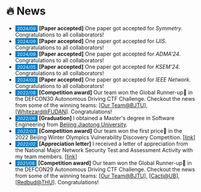 <span class='anchor' id='News'></span>

# 🔥 News

- <span style="font-size:12px;color:#FFFFFF;background-color:#007ec6;padding:1px 5px 1.5px 5px;">2024/09</span> **[Paper accepted]** One paper got accepted for *Symmetry*. Congratulations to all collaborators!
- <span style="font-size:12px;color:#FFFFFF;background-color:#007ec6;padding:1px 5px 1.5px 5px;">2024/09</span> **[Paper accepted]** One paper got accepted for *IJIS*. Congratulations to all collaborators!
- <span style="font-size:12px;color:#FFFFFF;background-color:#007ec6;padding:1px 5px 1.5px 5px;">2024/09</span> **[Paper accepted]** One paper got accepted for *ADMA'24*. Congratulations to all collaborators!
- <span style="font-size:12px;color:#FFFFFF;background-color:#007ec6;padding:1px 5px 1.5px 5px;">2024/05</span> **[Paper accepted]** One paper got accepted for *KSEM'24*. Congratulations to all collaborators!
- <span style="font-size:12px;color:#FFFFFF;background-color:#007ec6;padding:1px 5px 1.5px 5px;">2024/02</span> **[Paper accepted]** One paper got accepted for *IEEE Network*. Congratulations to all collaborators!
- <span style="font-size:12px;color:#FFFFFF;background-color:#007ec6;padding:1px 5px 1.5px 5px;">2022/08</span> **[Competition award]** Our team won the Global Runner-up🥈 in the DEFCON30 Autonomous Driving CTF Challenge. Checkout the news from some of the winning teams: [[Our Team@BJTU](https://cs.bjtu.edu.cn/jdxw/202301310.htm)], [[Whitezard@FUDAN](https://secsys.fudan.edu.cn/ff/46/c26973a458566/page.htm)]. Congratulations! 
- *<span style="font-size:12px;color:#FFFFFF;background-color:#007ec6;padding:1px 5px 1.5px 5px;">2022/06</span>* **[Graduation]** I obtained a Master's degree in Software Engineering from [Beijing Jiaotong University](https://bjtu.edu.cn/).
- *<span style="font-size:12px;color:#FFFFFF;background-color:#007ec6;padding:1px 5px 1.5px 5px;">2022/03</span>* **[Competition award]** Our team won the first price🏅 in the 2022 Beijing Winter Olympics Vulnerability Discovery Competition. [[link](https://cs.bjtu.edu.cn/jdxw/202301276.htm)]
- *<span style="font-size:12px;color:#FFFFFF;background-color:#007ec6;padding:1px 5px 1.5px 5px;">2022/02</span>* **[Appreciation letter]** I received a letter of appreciation from the National Major Network Security Test and Assessment Activity with my team members. [[link](https://cs.bjtu.edu.cn/jdxw/202301273.htm)]
- <span style="font-size:12px;color:#FFFFFF;background-color:#007ec6;padding:1px 5px 1.5px 5px;">2021/08</span> **[Competition award]** Our team won the Global Runner-up🥈 in the DEFCON29 Autonomous Driving CTF Challenge. Checkout the news from some of the winning teams: [[Our Team@BJTU](https://cs.bjtu.edu.cn/jdxw/202301241.htm)], [[Cacti@UB](https://engineering.buffalo.edu/computer-science-engineering/news-and-events/news.host.html/content/shared/engineering/home/articles/news-articles/2021/team-cacti-places-5th-at-baidu-autodriving-capture-the-flag-comp.detail.html)], [[Redbud@THU](https://netsec.ccert.edu.cn/eng/hacking/2021-08-06-autodrive-defcon)]. Congratulations!
